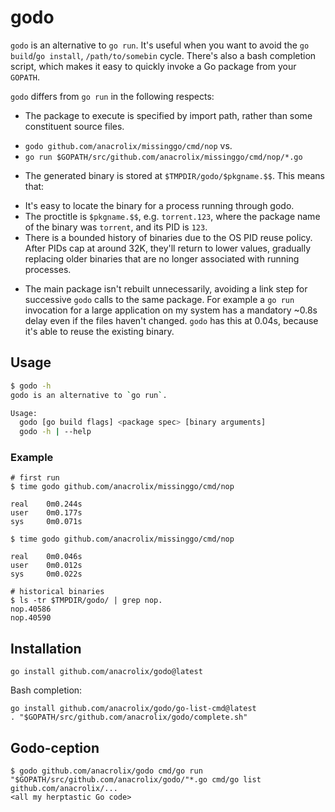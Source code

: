 # godo

`godo` is an alternative to `go run`. It's useful when you want to avoid the `go build`/`go install`, `/path/to/somebin` cycle. There's also a bash completion script, which makes it easy to quickly invoke a Go package from your `GOPATH`.

`godo` differs from `go run` in the following respects:

* The package to execute is specified by import path, rather than some constituent source files.
 - `godo github.com/anacrolix/missinggo/cmd/nop` vs.
 - `go run $GOPATH/src/github.com/anacrolix/missinggo/cmd/nop/*.go`
* The generated binary is stored at `$TMPDIR/godo/$pkgname.$$`. This means that:
 - It's easy to locate the binary for a process running through godo.
 - The proctitle is `$pkgname.$$`, e.g. `torrent.123`, where the package name of the binary was `torrent`, and its PID is `123`.
 - There is a bounded history of binaries due to the OS PID reuse policy. After PIDs cap at around 32K, they'll return to lower values, gradually replacing older binaries that are no longer associated with running processes.
* The main package isn't rebuilt unnecessarily, avoiding a link step for successive `godo` calls to the same package. For example a `go run` invocation for a large application on my system has a mandatory ~0.8s delay even if the files haven't changed. `godo` has this at 0.04s, because it's able to reuse the existing binary.

## Usage

```sh
$ godo -h
godo is an alternative to `go run`.

Usage:
  godo [go build flags] <package spec> [binary arguments]
  godo -h | --help
```

### Example
```
# first run
$ time godo github.com/anacrolix/missinggo/cmd/nop

real	0m0.244s
user	0m0.177s
sys	    0m0.071s

$ time godo github.com/anacrolix/missinggo/cmd/nop

real	0m0.046s
user	0m0.012s
sys	    0m0.022s

# historical binaries
$ ls -tr $TMPDIR/godo/ | grep nop.
nop.40586
nop.40590
```

## Installation

    go install github.com/anacrolix/godo@latest

Bash completion:

    go install github.com/anacrolix/godo/go-list-cmd@latest
    . "$GOPATH/src/github.com/anacrolix/godo/complete.sh"

## Godo-ception

```
$ godo github.com/anacrolix/godo cmd/go run "$GOPATH/src/github.com/anacrolix/godo/"*.go cmd/go list github.com/anacrolix/...
<all my herptastic Go code>
```
